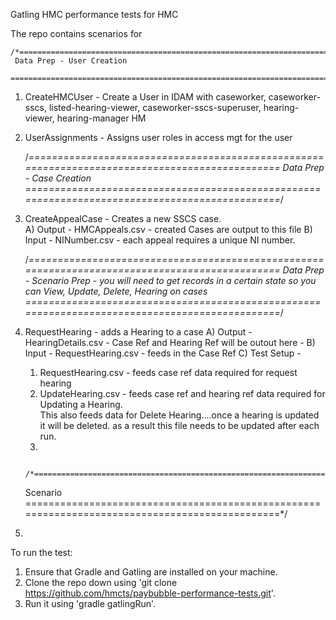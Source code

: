 Gatling HMC performance tests for HMC

The repo contains scenarios for 

	/*===============================================================================================
	 Data Prep - User Creation
	 ===============================================================================================*/
1. CreateHMCUser - Create a User in IDAM with caseworker, caseworker-sscs, listed-hearing-viewer, caseworker-sscs-superuser, hearing-viewer, hearing-manager
HM
2. UserAssignments - Assigns user roles in access mgt for the user


   /*===============================================================================================
   Data Prep - Case Creation
   ===============================================================================================*/
3. CreateAppealCase - Creates a new SSCS case.  
   A) Output -  HMCAppeals.csv - created Cases are output to this file
   B) Input - NINumber.csv -  each appeal requires a unique NI number.    

   /*===============================================================================================
   Data Prep - Scenario Prep - you will need to get records in a certain state so you can View, 
   Update, Delete, Hearing on cases
   ===============================================================================================*/
5. RequestHearing - adds a Hearing to a case
   A) Output - HearingDetails.csv - Case Ref and Hearing Ref will be outout here - 
   B) Input - RequestHearing.csv - feeds in the Case Ref
   C) Test Setup - 
   1. RequestHearing.csv - feeds case ref data required for request hearing
   2. UpdateHearing.csv - feeds case ref and hearing ref data required for Updating a Hearing.  
   This also feeds data for Delete Hearing....once a hearing is updated it will be deleted. as a result
   this file needs to be updated after each run.
   3. 


         /*===============================================================================================
      Scenario
      ===============================================================================================*/

7. 


To run the test:
1. Ensure that Gradle and Gatling are installed on your machine.
2. Clone the repo down using 'git clone https://github.com/hmcts/paybubble-performance-tests.git'.
3. Run it using 'gradle gatlingRun'.
